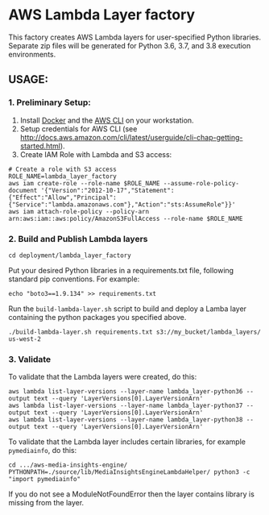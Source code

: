 # AWS Lambda Layer factory

This factory creates AWS Lambda layers for user-specified Python libraries. Separate zip files will be generated for Python 3.6, 3.7, and 3.8 execution environments.

## USAGE:

### 1. Preliminary Setup: 
1. Install [Docker](https://docs.docker.com/) and the [AWS CLI](https://aws.amazon.com/cli/) on your workstation.
2. Setup credentials for AWS CLI (see http://docs.aws.amazon.com/cli/latest/userguide/cli-chap-getting-started.html).
3. Create IAM Role with Lambda and S3 access:
```
# Create a role with S3 access
ROLE_NAME=lambda_layer_factory
aws iam create-role --role-name $ROLE_NAME --assume-role-policy-document '{"Version":"2012-10-17","Statement":{"Effect":"Allow","Principal":{"Service":"lambda.amazonaws.com"},"Action":"sts:AssumeRole"}}'
aws iam attach-role-policy --policy-arn arn:aws:iam::aws:policy/AmazonS3FullAccess --role-name $ROLE_NAME
```

### 2. Build and Publish Lambda layers
```
cd deployment/lambda_layer_factory
```

Put your desired Python libraries in a requirements.txt file, following standard pip conventions. For example:
```
echo "boto3==1.9.134" >> requirements.txt
```

Run the `build-lambda-layer.sh` script to build and deploy a Lamba layer containing the python packages you specified above.
```
./build-lambda-layer.sh requirements.txt s3://my_bucket/lambda_layers/ us-west-2
```

### 3. Validate

To validate that the Lambda layers were created, do this:
```
aws lambda list-layer-versions --layer-name lambda_layer-python36 --output text --query 'LayerVersions[0].LayerVersionArn'
aws lambda list-layer-versions --layer-name lambda_layer-python37 --output text --query 'LayerVersions[0].LayerVersionArn'
aws lambda list-layer-versions --layer-name lambda_layer-python38 --output text --query 'LayerVersions[0].LayerVersionArn'
```

To validate that the Lambda layer includes certain libraries, for example `pymediainfo`, do this:
```
cd .../aws-media-insights-engine/
PYTHONPATH=./source/lib/MediaInsightsEngineLambdaHelper/ python3 -c "import pymediainfo"
```
If you do not see a ModuleNotFoundError then the layer contains library is missing from the layer.

